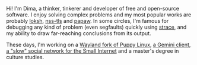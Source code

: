 Hi! I'm Dima, a thinker, tinkerer and developer of free and open-source software. I enjoy solving complex problems and my most popular works are probably [loksh](https://github.com/dimkr/loksh), [nss-tls](https://github.com/dimkr/nss-tls) and [papaw](https://github.com/dimkr/papaw). In some circles, I'm famous for debugging any kind of problem (even segfaults) quickly using [strace](https://strace.io/), and my ability to draw far-reaching conclusions from its output.

These days, I'm working on a [Wayland fork of Puppy Linux](https://vanilla-dpup.github.io/), [a Gemini client](https://github.com/dimkr/gplaces), [a "slow" social network for the Small Internet](https://github.com/dimkr/tootik) and a master's degree in culture studies.
